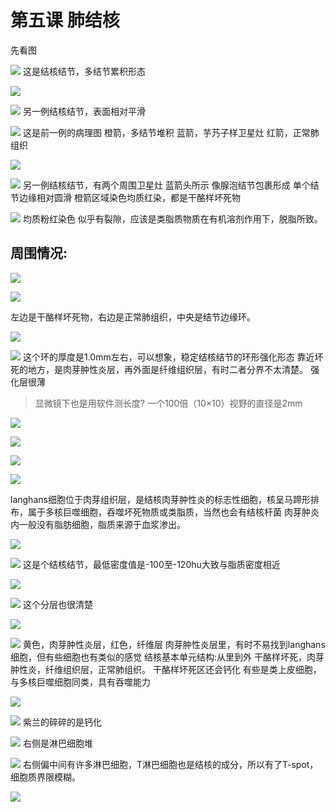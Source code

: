 # 第五课 肺结核
先看图

![](./_image/48727c5cd40c8897019e9080a9d0720.jpg)
这是结核结节，多结节累积形态

![](./_image/92e2831a27bc8f13ef06788b3b66e2d.jpg)

![](./_image/3a01ea1a413f6f0f506ab953237f5c8.jpg)
另一例结核结节，表面相对平滑

![](./_image/59646383ce9f486fb08a4e58e834059.jpg)
这是前一例的病理图
橙箭，多结节堆积
蓝箭，芋艿子样卫星灶
红箭，正常肺组织

![](./_image/1a41835c01635045bb7ce1a6f71a1ee.jpg)

![](./_image/182ac9340152b12883731aa92d3f2a8.jpg)
另一例结核结节，有两个周围卫星灶
蓝箭头所示
像腺泡结节包裹形成
单个结节边缘相对圆滑
橙箭区域染色均质红染，都是干酪样坏死物

![](./_image/9e6b6b86c3a9f717ada7032adc83802.jpg)
均质粉红染色
似乎有裂隙，应该是类脂质物质在有机溶剂作用下，脱脂所致。

## 周围情况:

![](./_image/4ac9b9543c9d0adf92a565beaabe572.jpg)

![](./_image/a7139e469ce2ebd9b18ed2125fa2169.jpg)

左边是干酪样坏死物，右边是正常肺组织，中央是结节边缘环。

![](./_image/d1428f0fc1771960c0e1e7840890bdf.jpg)

![](./_image/9702506eaa10db283949dce4c939642.jpg)
这个环的厚度是1.0mm左右，可以想象，稳定结核结节的环形强化形态
靠近坏死的地方，是肉芽肿性炎层，再外面是纤维组织层，有时二者分界不太清楚。
强化层很薄
> 显微镜下也是用软件测长度?
> 一个100倍（10×10）视野的直径是2mm

![](./_image/6fadb13d5904810c3398045bc1a843a.jpg)

![](./_image/c163366a223f79e2a35835e1de02a29.jpg)

![](./_image/f5de7a120965e694638f1e2b4203080.jpg)

![](./_image/c62eee95aefcf894b624638130fce5c.jpg)

langhans细胞位于肉芽组织层，是结核肉芽肿性炎的标志性细胞，核呈马蹄形排布，属于多核巨噬细胞，吞噬坏死物质或类脂质，当然也会有结核杆菌
肉芽肿炎内一般没有脂肪细胞，脂质来源于血浆渗出。


![](./_image/b51654a73d601079cdc1bcd25432154.jpg)

![](./_image/fba2d00ea0e86e2beb676dbe666abb6.jpg)
这是个结核结节，最低密度值是-100至-120hu大致与脂质密度相近

![](./_image/f1bdc139a90ec82e62a4a2c673f93c3.jpg)

![](./_image/fa616331b939c18068ae05be1bb1d35.jpg)
这个分层也很清楚

![](./_image/1f646bb26736acc6544eb7cce485cb0.jpg)

![](./_image/37284edf61c4142cc8b9e4828a5b51e.jpg)
黄色，肉芽肿性炎层，红色，纤维层
肉芽肿性炎层里，有时不易找到langhans细胞，但有些细胞也有类似的感觉
结核基本单元结构:从里到外 干酪样坏死，肉芽肿性炎，纤维组织层，正常肺组织。
干酪样坏死区还会钙化
有些是类上皮细胞，与多核巨噬细胞同类，具有吞噬能力

![](./_image/927fc716d87d59f1a90da9a2a00995d.jpg)

![](./_image/56c8af68fd80272c9678eeb21c7caa8.jpg)
紫兰的碎碎的是钙化

![](./_image/4ebba61435ccf3bbc9831c85a0876d1.jpg)
右侧是淋巴细胞堆

![](./_image/754ac0683f6b8442c92e2c5541c77d5.jpg)
右侧偏中间有许多淋巴细胞，T淋巴细胞也是结核的成分，所以有了T-spot，细胞质界限模糊。

![](./_image/9198cebb937443d2b4eb32653db42ce.jpg)
